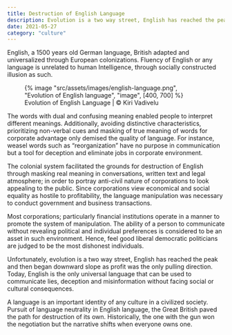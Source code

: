 ```yaml
---
title: Destruction of English Language
description: Evolution is a two way street, English has reached the peak and then began downward slope as profit was the only pulling direction
date: 2021-05-27
category: "culture"
---
```


English, a 1500 years old German language, British adapted and universalized through European colonizations. Fluency of English or any language is unrelated to human Intelligence, through socially constructed illusion as such.

<!-- excerpt -->

<figure>
{% image "src/assets/images/english-language.png", "Evolution of English language", "image", [400, 700] %}
<figcaption>Evolution of English Language | © Kiri Vadivelu</figcaption>
</figure>

The words with dual and confusing meaning enabled people to interpret different meanings. Additionally, avoiding distinctive characteristics, prioritizing non-verbal cues and masking of true meaning of words for corporate advantage only demised the quality of language. For instance, weasel words such as “reorganization” have no purpose in communication but a tool for deception and eliminate jobs in corporate environment.

The colonial system facilitated the grounds for destruction of English through masking real meaning in conversations, written text and legal atmosphere; in order to portray anti-civil nature of corporations to look appealing to the public. Since corporations view economical and social equality as hostile to profitability, the language manipulation was necessary to conduct government and business transactions.

Most corporations; particularly financial institutions operate in a manner to promote the system of manipulation. The ability of a person to communicate without revealing political and individual preferences is considered to be an asset in such environment. Hence, feel good liberal democratic politicians are judged to be the most dishonest individuals.

Unfortunately, evolution is a two way street, English has reached the peak and then began downward slope as profit was the only pulling direction. Today, English is the only universal language that can be used to communicate lies, deception and misinformation without facing social or cultural consequences.

A language is an important identity of any culture in a civilized society. Pursuit of language neutrality in English language, the Great British paved the path for destruction of its own. Historically, the one with the gun won the negotiation but the narrative shifts when everyone owns one.
